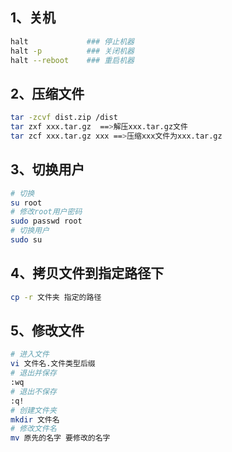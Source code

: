 ## 1、关机

```bash
halt             ### 停止机器
halt -p          ### 关闭机器
halt --reboot    ### 重启机器
```

## 2、压缩文件

```bash
tar -zcvf dist.zip /dist
tar zxf xxx.tar.gz  ==>解压xxx.tar.gz文件
tar zcf xxx.tar.gz xxx ==>压缩xxx文件为xxx.tar.gz
```

## 3、切换用户

```bash
# 切换
su root
# 修改root用户密码
sudo passwd root
# 切换用户
sudo su
```

## 4、拷贝文件到指定路径下

```bash
cp -r 文件夹 指定的路径
```

## 5、修改文件

```bash
# 进入文件
vi 文件名.文件类型后缀
# 退出并保存
:wq
# 退出不保存
:q!
# 创建文件夹
mkdir 文件名
# 修改文件名
mv 原先的名字 要修改的名字
```

